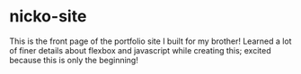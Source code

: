 # nicko-site

This is the front page of the portfolio site I built for my brother! 
Learned a lot of finer details about flexbox and javascript while creating this; excited because this is only the beginning!
